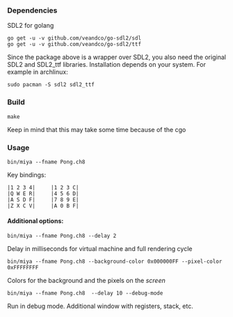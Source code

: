 ### Dependencies
SDL2 for golang
```
go get -u -v github.com/veandco/go-sdl2/sdl
go get -u -v github.com/veandco/go-sdl2/ttf
```

Since the package above is a wrapper over SDL2, you also need the original SDL2 and SDL2_ttf libraries. Installation depends on your system. For example in archlinux:
```
sudo pacman -S sdl2 sdl2_ttf
```
### Build
```
make
```
Keep in mind that this may take some time because of the cgo 

### Usage
```
bin/miya --fname Pong.ch8
```
Key bindings:
```
|1 2 3 4|     |1 2 3 C|
|Q W E R|     |4 5 6 D|
|A S D F|     |7 8 9 E|
|Z X C V|     |A 0 B F|
```

#### Additional options:
```
bin/miya --fname Pong.ch8 --delay 2
```
Delay in milliseconds for virtual machine and full rendering cycle

```
bin/miya --fname Pong.ch8 --background-color 0x000000FF --pixel-color 0xFFFFFFFF
```
Colors for the background and the pixels on the *screen*

```
bin/miya --fname Pong.ch8  --delay 10 --debug-mode
```
Run in debug mode. Additional window with registers, stack, etc.

